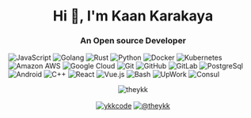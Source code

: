 
<h1 align="center">Hi 👋, I'm Kaan Karakaya</h1>
<h3 align="center">An Open source Developer</h3>

![JavaScript](https://img.shields.io/badge/-JavaScript-black?style=flat-square&logo=javascript) 
![Golang](https://img.shields.io/badge/-Golang-black?style=flat-square&logo=go)
![Rust](https://img.shields.io/badge/-Rust-black?style=flat-square&logo=rust)
![Python](https://img.shields.io/badge/-Python-black?style=flat-square&logo=Python)
![Docker](https://img.shields.io/badge/-Docker-black?style=flat-square&logo=docker)
![Kubernetes](https://img.shields.io/badge/-Kubernetes-black?style=flat-square&logo=Kubernetes)
![Amazon AWS](https://img.shields.io/badge/Amazon%20AWS-black?style=flat-square&logo=amazon-aws)
![Google Cloud](https://img.shields.io/badge/Google%20Cloud-black?style=flat-square&logo=google-cloud)
![Git](https://img.shields.io/badge/-Git-black?style=flat-square&logo=git)
![GitHub](https://img.shields.io/badge/-GitHub-black?style=flat-square&logo=github)
![GitLab](https://img.shields.io/badge/-GitLab-black?style=flat-square&logo=gitlab)
![PostgreSql](https://img.shields.io/badge/-PostgreSQL-black?style=flat-square&logo=PostgreSQL)
![Android](https://img.shields.io/badge/-Android-black?style=flat-square&logo=Android)
![C++](https://img.shields.io/badge/-C++-black?style=flat-square&logo=c%2B%2B)
![React](https://img.shields.io/badge/-React-black?style=flat-square&logo=react)
![Vue.js](https://img.shields.io/badge/-Vue.js-black?style=flat-square&logo=vue.js)
![Bash](https://img.shields.io/badge/-Bash-black?style=flat-square&logo=gnu-bash)
![UpWork](https://img.shields.io/badge/-UpWork-black?style=flat-square&logo=upwork)
![Consul](https://img.shields.io/badge/-Consul-black?style=flat-square&logo=Consul)
<p align="center"><img align="center" src="https://github-readme-statsv.vercel.app/api?username=theykk&show_icons=true&theme=algolia&include_all_commits=true&count_private=true" alt="theykk" /></p>

<p align="center">
    <a href="https://twitter.com/ykkcode" target="blank"><img align="center" src="https://img.shields.io/badge/-twitter-black?style=for-the-badge&logo=twitter" alt="ykkcode"/></a>    
    <a href="https://theykk.medium.com/" target="blank"><img align="center" src="https://img.shields.io/badge/-medium-black?style=for-the-badge&logo=medium" alt="@theykk"/></a>      
</p>

